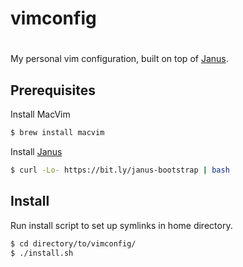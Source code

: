 # vimconfig
# 
My personal vim configuration, built on top of
[Janus](https://github.com/carlhuda/janus).

## Prerequisites

Install MacVim

```bash
$ brew install macvim
```

Install [Janus](https://github.com/carlhuda/janus)

```bash
$ curl -Lo- https://bit.ly/janus-bootstrap | bash
```

## Install

Run install script to set up symlinks in home directory.

```bash
$ cd directory/to/vimconfig/
$ ./install.sh
```
